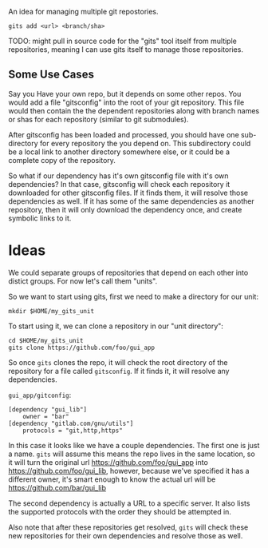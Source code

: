 An idea for managing multiple git repostories.

```
gits add <url> <branch/sha>
```

TODO: might pull in source code for the "gits" tool itself from multiple repositories, meaning I can use gits itself to manage those repositories.

## Some Use Cases

Say you Have your own repo, but it depends on some other repos.  You would add a file "gitsconfig" into the root of your git repository.  This file would then contain the the dependent repositories along with branch names or shas for each repository (similar to git submodules).

After gitsconfig has been loaded and processed, you should have one sub-directory for every repository the you depend on.  This subdirectory could be a local link to another directory somewhere else, or it could be a complete copy of the repository.

So what if our dependency has it's own gitsconfig file with it's own dependencies?  In that case, gitsconfig will check each repository it downloaded for other gitsconfig files.  If it finds them, it will resolve those dependencies as well.  If it has some of the same dependencies as another repository, then it will only download the dependency once, and create symbolic links to it.

# Ideas

We could separate groups of repositories that depend on each other into distict groups. For now let's call them "units".

So we want to start using gits, first we need to make a directory for our unit:
```
mkdir $HOME/my_gits_unit
```

To start using it, we can clone a repository in our "unit directory":
```
cd $HOME/my_gits_unit
gits clone https://github.com/foo/gui_app
```

So once `gits` clones the repo, it will check the root directory of the repository for a file called `gitsconfig`.  If it finds it, it will resolve any dependencies. 

`gui_app/gitconfig`:
```
[dependency "gui_lib"]
    owner = "bar"
[dependency "gitlab.com/gnu/utils"]
    protocols = "git,http,https"
```

In this case it looks like we have a couple dependencies.  The first one is just a name.  `gits` will assume this means the repo lives in the same location, so it will turn the original url https://github.com/foo/gui_app into https://github.com/foo/gui_lib, however, because we've specified it has a different owner, it's smart enough to know the actual url will be https://github.com/bar/gui_lib

The second dependency is actually a URL to a specific server. It also lists the supported protocols with the order they should be attempted in.

Also note that after these repositories get resolved, `gits` will check these new repositories for their own dependencies and resolve those as well.
